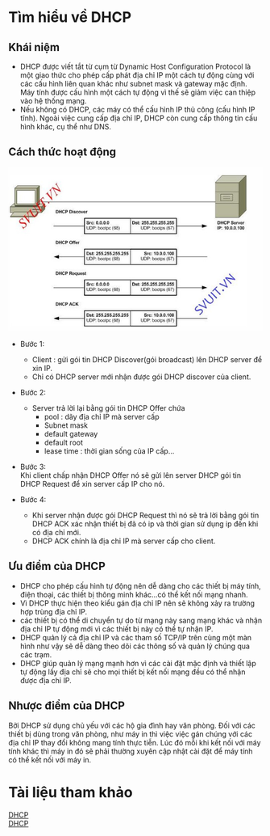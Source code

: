 # Tìm hiểu về DHCP
## Khái niệm
* DHCP được viết tắt từ cụm từ Dynamic Host Configuration Protocol  là một giao thức cho phép cấp phát địa chỉ IP một cách tự động cùng với các cấu hình liên quan khác như subnet mask và gateway mặc định. Máy tính được cấu hình một cách tự động vì thế sẽ giảm việc can thiệp vào hệ thống mạng.
* Nếu không có DHCP, các máy có thể cấu hình IP thủ công (cấu hình IP tĩnh). Ngoài việc cung cấp địa chỉ IP, DHCP còn cung cấp thông tin cấu hình khác, cụ thể như DNS.
 
## Cách thức hoạt động    
![](../CCNA/images/z3459066092339_307f8810d9f36f7a132c6172e654e99d.jpg)     
* Bước 1:
    * Client : gửi gói tin DHCP Discover(gói broadcast) lên DHCP server để xin IP.
    * Chỉ có DHCP server mới nhận được gói DHCP discover của client.
* Bước 2:
    * Server trả lời lại bằng gói tin DHCP Offer chứa
        - pool : dãy địa chỉ IP mà server cấp
        - Subnet mask
        - default gateway
        - default root
        - lease time : thời gian sống của IP cấp...

* Bước 3:    
Khi client chấp nhận DHCP Offer nó sẽ gửi lên server DHCP gói tin DHCP Request để xin server cấp IP cho nó.
* Bước 4: 
    * Khi server nhận được gói DHCP Request thì nó sẽ trả lời bằng gói tin DHCP ACK xác nhận thiết bị đã có ip và thời gian sử dụng ip đến khi có địa chỉ mới.
    * DHCP ACK chính là địa chỉ IP mà server cấp cho client.

## Ưu điểm của DHCP
* DHCP cho phép cấu hình tự động nên dễ dàng cho các thiết bị máy tính, điện thoại, các thiết bị thông minh khác...có thể kết nối mạng nhanh.
* Vì DHCP thực hiện theo kiểu gán địa chỉ IP nên sẽ không xảy ra trường hợp trùng địa chỉ IP.
* các thiết bị có thể di chuyển tự do từ mạng này sang mạng khác và nhận địa chỉ IP tự động mới vì các thiết bị này có thể tự nhận IP.
* DHCP quản lý cả địa chỉ IP và các tham số TCP/IP trên cùng một màn hình như vậy sẽ dễ dàng theo dõi các thông số và quản lý chúng qua các trạm.
* DHCP giúp quản lý mạng mạnh hơn vì các cài đặt mặc định và thiết lập tự động lấy địa chỉ sẽ cho mọi thiết bị kết nối mạng đều có thể nhận được địa chỉ IP.

## Nhược điểm của DHCP     
Bởi DHCP sử dụng chủ yếu với các hộ gia đình hay văn phòng. Đối với các thiết bị dùng trong văn phòng, như máy in thì việc việc gán chúng với các địa chỉ IP thay đổi không mang tính thực tiễn. Lúc đó mỗi khi kết nối với máy tính khác thì máy in đó sẽ phải thường xuyên cập nhật cài đặt để máy tính có thể kết nối với máy in.


# Tài liệu tham khảo

[DHCP](https://www.totolink.vn/article/111-dhcp-la-gi-tim-hieu-ve-dhcp.html)           
[DHCP](https://securityzone.vn/t/bai-16-tim-hieu-va-cau-hinh-dhcp-tren-cisco.93/)